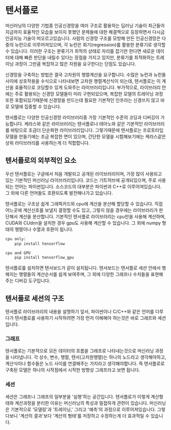# 텐서플로

머신러닝의 다양한 기법중 인공신경망을 여러 구조로 활용하는 딥러닝 기술이 최근들어 지금까지 효율적인 모습을 보이지 못했던 문제들에 대한 해결책으로 등장하면서 다시금 인공지능 기술이 떠오르고있습니다. 사람의 신경망 구조를 모방해 만든 인공신경망은 다중의 뉴런으로 이루어져있으며, 각 뉴런은 회기(regression)를 활용한 분류기로 생각할 수 있습니다. 이러한 구조는 분류기가 최적의 상태로 자리를 잡기만 한다면 새로운 데이터에 대해 빠른 판단을 내릴수 있다는 장점을 가지고 있지만, 분류기를 최적화하는 트레이닝 과정이 그만큼 복잡하고 많은 자원을 요구한다는 단점도 있습니다.

신경망을 구축하는 방법은 결국 고차원의 행렬계산을 요구합니다. 수많은 뉴런과 뉴런들 사이에 상호작용을 수식으로 나타내보면 고차원 행렬계산식이 되는데, 텐서플로는 이 계산을 효율적으로 코딩할수 있게 도와주는 라이브러리입니다. 부가적으로, 라이브러리 안에는 주로 활용되는 신경망 모델들이 미리 구현되있으며, 복잡한 모델의 트레이닝 과정 또한 포함되있기때문에 신경망을 만드는데 필요한 기본적인 인프라는 신경쓰지 않고 바로 모델에 집중할 수 있습니다.

텐서플로는 다양한 인공신경망 라이브러리중 가장 기본적인 수준의 코딩과 디버깅이 가능합니다. 케라스와 같은 라이브러리는 텐서플로나 테아노와 같은 기본적인 라이브러리를 바탕으로 조금더 단순화한 라이브러리입니다. 그렇기때문에 텐서플로는 프로토타입 모델을 만들기에는 조금 복잡한 면이 있으며, 간단한 모델을 시험해보기에는 케라스같은 상위 라이브러리를 사용하는게 더 적합합니다.

## 텐서플로의 외부적인 요소

우선 텐서플로는 구글에서 처음 개발되고 공개된 라이브러리이며, 가장 많이 사용되고 있는 기본적인 머신러닝 라이브러리입니다. 코드는 기트허브에 공개되있으며, 주로 사용되는 언어는 파이썬입니다. 소스코드의 대부분은 파이썬과 C++로 이루어져있습니다. 그 외에 다른 언어들도 호환되도록 발전해나가고 있습니다.

텐서플로는 구조상 쉽게 그래픽카드와 cpu에 계산을 분산해 할당할 수 있습니다. 직접 어느곳에 계산신호를 보낼지 결정할 수도 있고, 그렇지 않을 경우에는 라이브러리가 판단해서 계산을 분산합니다. 기본적인 텐서플로 라이브러리는 cpu만을 사용해 계산하며, CUDA와 CUdnn을 설치한 경우 gpu도 사용해 계산할 수 있습니다. 그 외에 numpy 형태의 행렬이나 수열과 호환이 됩니다.

```sh
cpu only:
    pip install tensorflow
```
```sh
cpu and GPU
    pip install tensorflow_gpu
```

텐서플로를 설치하면 텐서보드가 같이 설치됩니다. 텐서보드는 텐서플로 세션 안에서 행해지는 행렬들의 계산순서를 쉽게 보여주며, 그 외에 다양한 그래프나 수치들을 표현해주는 디버깅 도구입니다.

## 텐서플로 세션의 구조

텐서플로 라이브러리의 내용을 설명하기 앞서, 파이썬이나 C/C++와 같은 언어를 다루다가 텐서플로를 사용하기 시작하려면 가장 먼저 이해해야 하는것은 바로 그래프와 세션입니다.

### 그래프

텐서플로는 기본적으로 모든 데이터의 흐름을 그래프로 나타내는것으로 머신러닝 과정을 나타냅니다. 각 상수, 변수, 행렬, 텐서(고차원행렬)는 하나의 노드라고 생각해야하고, 계산식이나 함수들은 노드 사이를 연결해주는 가지라고 생각해야합니다. 즉 텐서플로로 구축된 모델은 하나의 시작점에서 시작한 방향성 그래프라고 보면 됩니다.

### 세션

세션은 그래프나 그래프의 일부분을 '실행'하는 공간입니다. 텐서플로가 이렇게 계산형태와 계산과정을 분리한 이유는 머신러닝의 특성과 밀접하게 관련이 있습니다. 머신러닝은 기본적으로 '모델링'과 '트레이닝,' 그리고 '예측'의 과정으로 이루어져있습니다. 그렇다보니 '계산의 결과'보다 '계산의 형태'를 저장하고 수정하는게 더 효과적일 수 있습니다.
